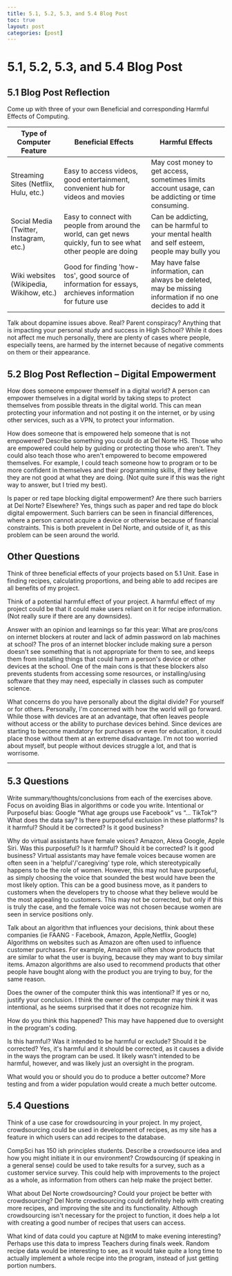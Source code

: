 ```yaml
---
title: 5.1, 5.2, 5.3, and 5.4 Blog Post
toc: true
layout: post
categories: [post]
---
```

#  5.1, 5.2, 5.3, and 5.4 Blog Post

## 5.1 Blog Post Reflection
Come up with three of your own Beneficial and corresponding Harmful Effects of Computing.

| Type of Computer Feature | Beneficial Effects | Harmful Effects |
| --- | --- | --- |
| Streaming Sites (Netflix, Hulu, etc.) | Easy to access videos, good entertainment, convenient hub for videos and movies | May cost money to get access, sometimes limits account usage, can be addicting or time consuming. |
| Social Media (Twitter, Instagram, etc.) | Easy to connect with people from around the world, can get news quickly, fun to see what other people are doing | Can be addicting, can be harmful to your mental health and self esteem, people may bully you |
| Wiki websites (Wikipedia, Wikihow, etc.) | Good for finding 'how-tos', good source of information for essays, archieves information for future use | May have false information, can always be deleted, may be missing information if no one decides to add it |


Talk about dopamine issues above. Real? Parent conspiracy? Anything that is impacting your personal study and success in High School?
While it does not affect me much personally, there are plenty of cases where people, especially teens, are harmed by the internet because of negative comments on them or their appearance. 

## 5.2 Blog Post Reflection – Digital Empowerment
How does someone empower themself in a digital world?
A person can empower themselves in a digital world by taking steps to protect themselves from possible threats in the digital world. This can mean protecting your information and not posting it on the internet, or by using other services, such as a VPN, to protect your information. 

How does someone that is empowered help someone that is not empowered? Describe something you could do at Del Norte HS.
Those who are empowered could help by guiding or protecting those who aren't. They could also teach those who aren't empowered to become empowered themselves. For example, I could teach someone how to program or to be more confident in themselves and their programming skills, if they believe they are not good at what they are doing. (Not quite sure if this was the right way to answer, but I tried my best).

Is paper or red tape blocking digital empowerment? Are there such barriers at Del Norte? Elsewhere?
Yes, things such as paper and red tape do block digital empowerment. Such barriers can be seen in financial differences, where a person cannot acquire a device or otherwise because of financial constraints. This is both prevelent in Del Norte, and outside of it, as this problem can be seen around the world.

## Other Questions
Think of three beneficial effects of your projects based on 5.1 Unit.
Ease in finding recipes, calculating proportions, and being able to add recipes are all benefits of my project.

Think of a potential harmful effect of your project.
A harmful effect of my project could be that it could make users reliant on it for recipe information. (Not really sure if there are any downsides).

Answer with an opinion and learnings so far this year:  What are pros/cons on internet blockers at router and lack of admin password on lab machines at school?
The pros of an internet blocker include making sure a person doesn't see something that is not appropriate for them to see, and keeps them from installing things that could harm a person's device or other devices at the school. One of the main cons is that these blockers also prevents students from accessing some resources, or installing/using software that they may need, especially in classes such as computer science.

What concerns do you have personally about the digital divide?  For yourself or for others.
Personally, I'm concerned with how the world will go forward. While those with devices are at an advantage, that often leaves people without access or the ability to purchase devices behind. Since devices are starting to become mandatory for purchases or even for education, it could place those without them at an extreme disadvantage. I'm not too worried about myself, but people without devices struggle a lot, and that is worrisome.

------------------------------------------------------------
## 5.3 Questions
Write summary/thoughts/conclusions from each of the exercises above. Focus on avoiding Bias in algorithms or code you write.
Intentional or Purposeful bias:
Google “What age groups use Facebook” vs “… TikTok”? What does the data say? Is there purposeful exclusion in these platforms? Is it harmful? Should it be corrected? Is it good business?


Why do virtual assistants have female voices? Amazon, Alexa Google, Apple Siri. Was this purposeful? Is it harmful? Should it be corrected? Is it good business?
Virtual assistants may have female voices because women are often seen in a 'helpful'/'caregiving' type role, which stereotypically happens to be the role of women. However, this may not have purposeful, as simply choosing the voice that sounded the best would have been the most likely option. This can be a good business move, as it panders to customers when the developers try to choose what they believe would be the most appealing to customers. This may not be corrected, but only if this is truly the case, and the female voice was not chosen because women are seen in service positions only.

Talk about an algorithm that influences your decisions, think about these companies (ie FAANG - Facebook, Amazon, Apple,Netflix, Google)
Algorithms on websites such as Amazon are often used to influence customer purchases. For example, Amazon will often show products that are similar to what the user is buying, because they may want to buy similar items. Amazon algorithms are also used to recommend products that other people have bought along with the product you are trying to buy, for the same reason.

Does the owner of the computer think this was intentional? If yes or no, justify your conclusion.
I think the owner of the computer may think it was intentional, as he seems surprised that it does not recognize him.

How do you think this happened?
This may have happened due to oversight in the program's coding.

Is this harmful? Was it intended to be harmful or exclude? Should it be corrected?
Yes, it's harmful and it should be corrected, as it causes a divide in the ways the program can be used. It likely wasn't intended to be harmful, however, and was likely just an oversight in the program.

What would you or should you do to produce a better outcome?
More testing and from a wider population would create a much better outcome.

## 5.4 Questions
Think of a use case for crowdsourcing in your project.
In my project, crowdsourcing could be used in development of recipes, as my site has a feature in which users can add recipes to the database.

CompSci has 150 ish principles students. Describe a crowdsource idea and how you might initiate it in our environment?
Crowdsourcing (if speaking in a general sense) could be used to take results for a survey, such as a customer service survey. This could help with improvements to the project as a whole, as information from others can help make the project better. 

What about Del Norte crowdsourcing? Could your project be better with crowdsourcing?
Del Norte crowdsourcing could definitely help with creating more recipes, and improving the site and its functionality. Although crowdsourcing isn't necessary for the project to function, it does help a lot with creating a good number of recipes that users can access.

What kind of data could you capture at N@tM to make evening interesting? Perhaps use this data to impress Teachers during finals week.
Random recipe data would be interesting to see, as it would take quite a long time to actually implement a whole recipe into the program, instead of just getting portion numbers. 
